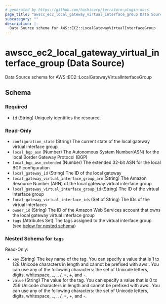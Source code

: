 ```yaml
---
# generated by https://github.com/hashicorp/terraform-plugin-docs
page_title: "awscc_ec2_local_gateway_virtual_interface_group Data Source - terraform-provider-awscc"
subcategory: ""
description: |-
  Data Source schema for AWS::EC2::LocalGatewayVirtualInterfaceGroup
---
```


# awscc_ec2_local_gateway_virtual_interface_group (Data Source)

Data Source schema for AWS::EC2::LocalGatewayVirtualInterfaceGroup



<!-- schema generated by tfplugindocs -->
## Schema

### Required

- `id` (String) Uniquely identifies the resource.

### Read-Only

- `configuration_state` (String) The current state of the local gateway virtual interface group
- `local_bgp_asn` (Number) The Autonomous System Number(ASN) for the local Border Gateway Protocol (BGP)
- `local_bgp_asn_extended` (Number) The extended 32-bit ASN for the local BGP configuration
- `local_gateway_id` (String) The ID of the local gateway
- `local_gateway_virtual_interface_group_arn` (String) The Amazon Resource Number (ARN) of the local gateway virtual interface group
- `local_gateway_virtual_interface_group_id` (String) The ID of the virtual interface group
- `local_gateway_virtual_interface_ids` (Set of String) The IDs of the virtual interfaces
- `owner_id` (String) The ID of the Amazon Web Services account that owns the local gateway virtual interface group
- `tags` (Attributes Set) The tags assigned to the virtual interface group (see [below for nested schema](#nestedatt--tags))

<a id="nestedatt--tags"></a>
### Nested Schema for `tags`

Read-Only:

- `key` (String) The key name of the tag. You can specify a value that is 1 to 128 Unicode characters in length and cannot be prefixed with aws:. You can use any of the following characters: the set of Unicode letters, digits, whitespace, _, ., /, =, +, and -.
- `value` (String) The value for the tag. You can specify a value that is 0 to 256 Unicode characters in length and cannot be prefixed with aws:. You can use any of the following characters: the set of Unicode letters, digits, whitespace, _, ., /, =, +, and -.
